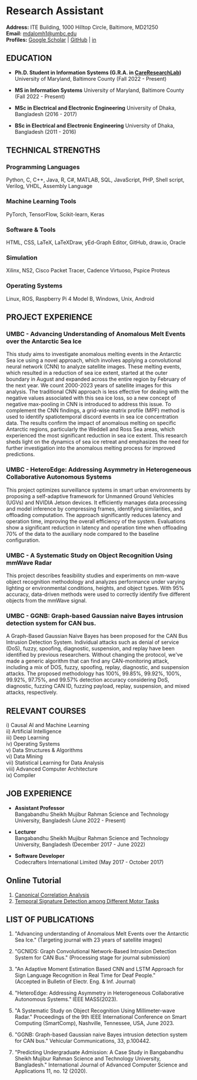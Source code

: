 # Research Assistant

**Address:** ITE Building, 1000 Hilltop Circle, Baltimore, MD21250  
**Email:** [mdalomh1@umbc.edu](mailto:mdalomh1@umbc.edu)  
**Profiles:** [Google Scholar](https://scholar.google.com/citations?user=bftKphkAAAAJ&hl=en&authuser=1) | [GitHub](https://github.com/mdalomgeer) | [in](https://www.linkedin.com/in/alomgeer/) 
## EDUCATION

- **Ph.D. Student in Information Systems (G.R.A. in [CareResearchLab](https://careresearchlab.com/))**
  University of Maryland, Baltimore County (Fall 2022 - Present)

- **MS in Information Systems**
  University of Maryland, Baltimore County (Fall 2022 - Present)

- **MSc in Electrical and Electronic Engineering**
  University of Dhaka, Bangladesh (2016 - 2017)

- **BSc in Electrical and Electronic Engineering**
  University of Dhaka, Bangladesh (2011 - 2016)

## TECHNICAL STRENGTHS

### Programming Languages

Python, C, C++, Java, R, C#, MATLAB, SQL, JavaScript, PHP, Shell script, Verilog, VHDL, Assembly Language

### Machine Learning Tools

PyTorch, TensorFlow, Scikit-learn, Keras

### Software & Tools

HTML, CSS, LaTeX, LaTeXDraw, yEd-Graph Editor, GitHub, draw.io, Oracle

### Simulation

Xilinx, NS2, Cisco Packet Tracer, Cadence Virtuoso, Pspice Proteus

### Operating Systems

Linux, ROS, Raspberry Pi 4 Model B, Windows, Unix, Android

## PROJECT EXPERIENCE

### UMBC - Advancing Understanding of Anomalous Melt Events over the Antarctic Sea Ice

This study aims to investigate anomalous melting events in the Antarctic Sea ice using a novel approach, which involves applying a convolutional neural network (CNN) to analyze satellite images. These melting events, which resulted in a reduction of sea ice extent, started at the outer boundary in August and expanded across the entire region by February of the next year. We count 2000-2023 years of satellite images for this analysis. The traditional CNN approach is less effective for dealing with the negative values associated with this sea ice loss, so a new concept of negative max-pooling in CNN is introduced to address this issue. To complement the CNN findings, a grid-wise matrix profile (MPF) method is used to identify spatiotemporal discord events in sea ice concentration data. The results confirm the impact of anomalous melting on specific Antarctic regions, particularly the Weddell and Ross Sea areas, which experienced the most significant reduction in sea ice extent. This research sheds light on the dynamics of sea ice retreat and emphasizes the need for further investigation into the anomalous melting process for improved predictions.

### UMBC - HeteroEdge: Addressing Asymmetry in Heterogeneous Collaborative Autonomous Systems

This project optimizes surveillance systems in smart urban environments by proposing a self-adaptive framework for Unmanned Ground Vehicles (UGVs) and NVIDIA Jetson devices. It efficiently manages data processing and model inference by compressing frames, identifying similarities, and offloading computation. The approach significantly reduces latency and operation time, improving the overall efficiency of the system. Evaluations show a significant reduction in latency and operation time when offloading 70% of the data to the auxiliary node compared to the baseline configuration.

### UMBC - A Systematic Study on Object Recognition Using mmWave Radar

This project describes feasibility studies and experiments on mm-wave object recognition methodology and analyzes performance under varying lighting or environmental conditions, heights, and object types. With 95% accuracy, data-driven methods were used to correctly identify five different objects from the mmWave signal.

### UMBC - GGNB: Graph-based Gaussian naive Bayes intrusion detection system for CAN bus.

A Graph-Based Gaussian Naive Bayes has been proposed for the CAN Bus Intrusion Detection System. Individual attacks such as denial of service (DoS), fuzzy, spoofing, diagnostic, suspension, and replay have been identified by previous researchers. Without changing the protocol, we've made a generic algorithm that can find any CAN-monitoring attack, including a mix of DOS, fuzzy, spoofing, replay, diagnostic, and suspension attacks. The proposed methodology has 100%, 99.85%, 99.92%, 100%, 99.92%, 97.75%, and 99.57% detection accuracy considering DoS, diagnostic, fuzzing CAN ID, fuzzing payload, replay, suspension, and mixed attacks, respectively.


## RELEVANT COURSES

i) Causal AI and Machine Learning  
ii) Artificial Intelligence  
iii) Deep Learning  
iv) Operating Systems  
v) Data Structures & Algorithms  
vi) Data Mining  
vii) Statistical Learning for Data Analysis  
viii) Advanced Computer Architecture  
ix) Compiler

## JOB EXPERIENCE

- **Assistant Professor**  
  Bangabandhu Sheikh Mujibur Rahman Science and Technology University, Bangladesh (June 2022 - Present)

- **Lecturer**  
  Bangabandhu Sheikh Mujibur Rahman Science and Technology University, Bangladesh (December 2017 - June 2022)

- **Software Developer**  
  Codecrafters International Limited (May 2017 - October 2017)

## Online Tutorial
1. [Canonical Correlation Analysis](https://sites.google.com/umbc.edu/cca/home)
2. [Temporal Signature Detection among Different Motor Tasks](https://sites.google.com/umbc.edu/neuralengineeringandinstructio/home)

## LIST OF PUBLICATIONS

1. "Advancing understanding of Anomalous Melt Events over the Antarctic Sea Ice." (Targeting journal with 23 years of satellite images)

2. "GCNIDS: Graph Convolutional Network-Based Intrusion Detection System for CAN Bus." (Processing stage for journal submission)

3. "An Adaptive Moment Estimation Based CNN and LSTM Approach for Sign Language Recognition in Real Time for Deaf People."  
   (Accepted in Bulletin of Electr. Eng. & Inf. Journal)

4. "HeteroEdge: Addressing Asymmetry in Heterogeneous Collaborative Autonomous Systems." IEEE MASS(2023).

5. "A Systematic Study on Object Recognition Using Millimeter-wave Radar." Proceedings of the 9th IEEE International Conference on Smart Computing (SmartComp), Nashville, Tennessee, USA, June 2023.

6. "GGNB: Graph-based Gaussian naive Bayes intrusion detection system for CAN bus." Vehicular Communications, 33, p.100442.

7. "Predicting Undergraduate Admission: A Case Study in Bangabandhu Sheikh Mujibur Rahman Science and Technology University, Bangladesh." International Journal of Advanced Computer Science and Applications 11, no. 12 (2020).
